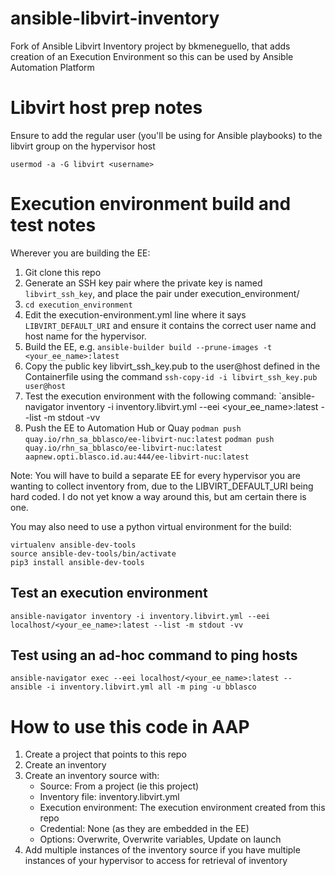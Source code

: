 # ansible-libvirt-inventory

Fork of Ansible Libvirt Inventory project by bkmeneguello, that adds creation of an Execution Environment so this can be used
by Ansible Automation Platform

# Libvirt host prep notes

Ensure to add the regular user (you'll be using for Ansible playbooks) to the libvirt group on the hypervisor host
```
usermod -a -G libvirt <username>
```

# Execution environment build and test notes

Wherever you are building the EE:
1. Git clone this repo
2. Generate an SSH key pair where the private key is named `libvirt_ssh_key`, and place the pair under execution_environment/
3. `cd execution_environment`
4. Edit the execution-environment.yml line where it says `LIBVIRT_DEFAULT_URI` and ensure it contains the correct user name and host name for the hypervisor.
5. Build the EE, e.g. `ansible-builder build --prune-images -t <your_ee_name>:latest`
6. Copy the public key libvirt_ssh_key.pub to the user@host defined in the Containerfile using the command `ssh-copy-id -i libvirt_ssh_key.pub user@host`
7. Test the execution environment with the following command: `ansible-navigator inventory -i inventory.libvirt.yml --eei <your_ee_name>:latest --list -m stdout -vv
8. Push the EE to Automation Hub or Quay
    `podman push quay.io/rhn_sa_bblasco/ee-libvirt-nuc:latest`
    `podman push quay.io/rhn_sa_bblasco/ee-libvirt-nuc:latest aapnew.opti.blasco.id.au:444/ee-libvirt-nuc:latest`

Note: You will have to build a separate EE for every hypervisor you are wanting to collect inventory from, due to the LIBVIRT_DEFAULT_URI being hard coded. I do not yet know a way around this, but am certain there is one.

You may also need to use a python virtual environment for the build:
```
virtualenv ansible-dev-tools
source ansible-dev-tools/bin/activate
pip3 install ansible-dev-tools
```

## Test an execution environment

```
ansible-navigator inventory -i inventory.libvirt.yml --eei localhost/<your_ee_name>:latest --list -m stdout -vv

```

## Test using an ad-hoc command to ping hosts
```
ansible-navigator exec --eei localhost/<your_ee_name>:latest -- ansible -i inventory.libvirt.yml all -m ping -u bblasco
```

# How to use this code in AAP

1. Create a project that points to this repo
2. Create an inventory
3. Create an inventory source with:
    - Source: From a project (ie this project)
    - Inventory file: inventory.libvirt.yml
    - Execution environment: The execution environment created from this repo
    - Credential: None (as they are embedded in the EE)
    - Options: Overwrite, Overwrite variables, Update on launch
4. Add multiple instances of the inventory source if you have multiple instances of your hypervisor to access for retrieval of inventory
